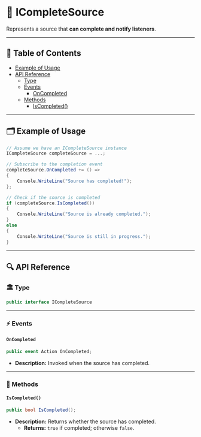 # 🧩 ICompleteSource

Represents a source that <b>can complete and notify listeners</b>.

---

## 📑 Table of Contents

- [Example of Usage](#-example-of-usage)
- [API Reference](#-api-reference)
    - [Type](#-type)
    - [Events](#-events)
        - [OnCompleted](#oncompleted)
    - [Methods](#-methods)
        - [IsCompleted()](#iscompleted)

---

## 🗂 Example of Usage

```csharp
// Assume we have an ICompleteSource instance
ICompleteSource completeSource = ...;

// Subscribe to the completion event
completeSource.OnCompleted += () =>
{
    Console.WriteLine("Source has completed!");
};

// Check if the source is completed
if (completeSource.IsCompleted())
{
    Console.WriteLine("Source is already completed.");
}
else
{
    Console.WriteLine("Source is still in progress.");
}
```

---

## 🔍 API Reference

### 🏛️ Type <div id="-type"></div>

```csharp
public interface ICompleteSource
```

---

### ⚡ Events

#### `OnCompleted`

```csharp
public event Action OnCompleted;  
```

- **Description:** Invoked when the source has completed.

---

### 🏹 Methods

#### `IsCompleted()`

```csharp
public bool IsCompleted();  
```

- **Description:** Returns whether the source has completed.
    - **Returns:** `true` if completed; otherwise `false`.